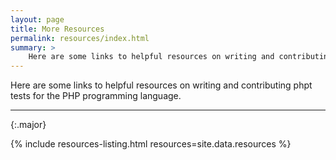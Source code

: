 ```yaml
---
layout: page
title: More Resources
permalink: resources/index.html
summary: >
    Here are some links to helpful resources on writing and contributing phpt tests for the PHP programming language.
---
```


Here are some links to helpful resources on writing and contributing phpt tests for the PHP programming language.

---
{:.major}

<!--
STOP! Do not edit this file to add resources to it!

Find the YAML file for the list of resources at `docs/_data/resources.yml` and
add resource information to the list there.
-->

{% include resources-listing.html resources=site.data.resources %}